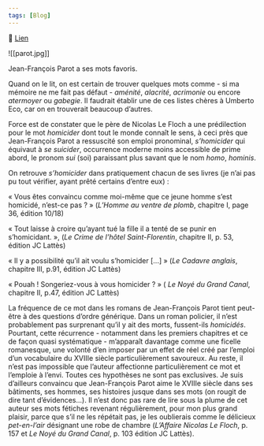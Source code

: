```yaml
---
tags: [Blog]
---
```


🔗 [Lien](https://www.ralentirtravaux.com/le_blog/les-mots-preferes-de-jean-francois-parot/)

![[parot.jpg]]

Jean-François Parot a ses mots favoris.

Quand on le lit, on est certain de trouver quelques mots comme - si ma mémoire ne me fait pas défaut - _aménité_, _alacrité_, _acrimonie_ ou encore _atermoyer_ ou _gabegie_. Il faudrait établir une de ces listes chères à Umberto Eco, car on en trouverait beaucoup d’autres.

Force est de constater que le père de Nicolas Le Floch a une prédilection pour le mot _homicider_ dont tout le monde connaît le sens, à ceci près que Jean-François Parot a ressuscité son emploi pronominal, _s’homicider_ qui équivaut à _se suicider_, occurrence moderne moins accessible de prime abord, le pronom _sui_ (soi) paraissant plus savant que le nom _homo_, _hominis_.

On retrouve _s’homicider_ dans pratiquement chacun de ses livres (je n’ai pas pu tout vérifier, ayant prêté certains d’entre eux) :

« Vous êtes convaincu comme moi-même que ce jeune homme s’est homicidé, n’est-ce pas ? » (_L’Homme au ventre de plomb_, chapitre I, page 36, édition 10/18)

« Tout laisse à croire qu’ayant tué la fille il a tenté de se punir en s’homicidant. », (_Le Crime de l’hôtel Saint-Florentin_, chapitre II, p. 53, édition JC Lattès)

« Il y a possibilité qu’il ait voulu s’homicider \[...\] » (_Le Cadavre anglais_, chapitre III, p.91, édition JC Lattès)

« Pouah ! Songeriez-vous à vous homicider ? » ( _Le Noyé du Grand Canal_, chapitre II, p.47, édition JC Lattès)

La fréquence de ce mot dans les romans de Jean-François Parot tient peut-être à des questions d’ordre générique. Dans un roman policier, il n’est probablement pas surprenant qu’il y ait des morts, fussent-ils _homicidés_. Pourtant, cette récurrence - notamment dans les premiers chapitres et ce de façon quasi systématique - m’apparaît davantage comme une ficelle romanesque, une volonté d’en imposer par un effet de réel créé par l’emploi d’un vocabulaire du XVIIIe siècle particulièrement savoureux. Au reste, il n’est pas impossible que l’auteur affectionne particulièrement ce mot et l’emploie à l’envi. Toutes ces hypothèses ne sont pas exclusives. Je suis d’ailleurs convaincu que Jean-François Parot aime le XVIIIe siècle dans ses bâtiments, ses hommes, ses histoires jusque dans ses mots (on rougit de dire tant d’évidences...). Il n’est donc pas rare de lire sous la plume de cet auteur ses mots fétiches revenant régulièrement, pour mon plus grand plaisir, parce que s’il ne les répétait pas, je les oublierais comme le délicieux _pet-en-l’air_ désignant une robe de chambre (_L’Affaire Nicolas Le Floch_, p. 157 et _Le Noyé du Grand Canal_, p. 103 édition JC Lattès).